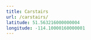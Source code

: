 ```yaml
---
title: Carstairs
url: /carstairs/
latitude: 51.563216000000004
longitude: -114.10000160000001
---
```


